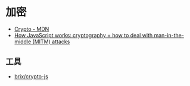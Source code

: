 # 加密

- [Crypto - MDN](https://developer.mozilla.org/zh-CN/docs/Web/API/Crypto)
- [How JavaScript works: cryptography + how to deal with man-in-the-middle (MITM) attacks](https://blog.sessionstack.com/how-javascript-works-cryptography-how-to-deal-with-man-in-the-middle-mitm-attacks-bf8fc6be546c)

## 工具

- [brix/crypto-js](https://github.com/brix/crypto-js)
